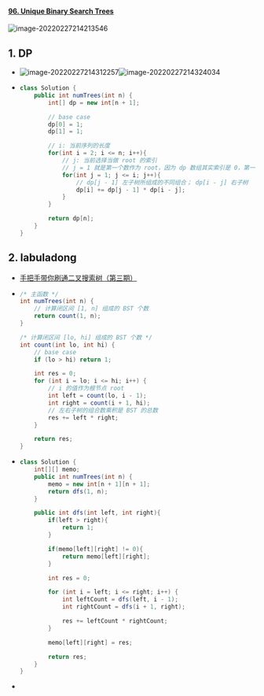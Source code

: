 #### [96. Unique Binary Search Trees](https://leetcode-cn.com/problems/unique-binary-search-trees/)

![image-20220227214213546](https://raw.githubusercontent.com/TWDH/Leetcode-From-Zero/pictures/img/image-20220227214213546.png)

## 1. DP

- ![image-20220227214312257](https://raw.githubusercontent.com/TWDH/Leetcode-From-Zero/pictures/img/image-20220227214312257.png)![image-20220227214324034](https://raw.githubusercontent.com/TWDH/Leetcode-From-Zero/pictures/img/image-20220227214324034.png)

- ```java
  class Solution {
      public int numTrees(int n) {
          int[] dp = new int[n + 1];
  
          // base case
          dp[0] = 1;
          dp[1] = 1;
  
          // i: 当前序列的长度
          for(int i = 2; i <= n; i++){
              // j: 当前选择当做 root 的索引
              // j = 1 就是第一个数作为 root，因为 dp 数组其实索引是 0，第一个进入计算的是 index = 1
              for(int j = 1; j <= i; j++){
                  // dp[j - 1] 左子树所组成的不同组合； dp[i - j] 右子树
                  dp[i] += dp[j - 1] * dp[i - j];
              }
          }
  
          return dp[n];
      }
  }
  ```

## 2. labuladong

- [手把手带你刷通二叉搜索树（第三期）](https://mp.weixin.qq.com/s/kcwz2lyRxxOsC3n11qdVSw)

- ```java
  /* 主函数 */
  int numTrees(int n) {
      // 计算闭区间 [1, n] 组成的 BST 个数
      return count(1, n);
  }
  
  /* 计算闭区间 [lo, hi] 组成的 BST 个数 */
  int count(int lo, int hi) {
      // base case
      if (lo > hi) return 1;
  
      int res = 0;
      for (int i = lo; i <= hi; i++) {
          // i 的值作为根节点 root
          int left = count(lo, i - 1);
          int right = count(i + 1, hi);
          // 左右子树的组合数乘积是 BST 的总数
          res += left * right;
      }
  
      return res;
  }
  ```

- ```java
  class Solution {
      int[][] memo;
      public int numTrees(int n) {
          memo = new int[n + 1][n + 1];
          return dfs(1, n);
      }
  
      public int dfs(int left, int right){
          if(left > right){
              return 1;
          }
  
          if(memo[left][right] != 0){
              return memo[left][right];
          }
  
          int res = 0;
  
          for (int i = left; i <= right; i++) {
              int leftCount = dfs(left, i - 1);
              int rightCount = dfs(i + 1, right);
  
              res += leftCount * rightCount;
          }
  
          memo[left][right] = res;
  
          return res;
      }
  }
  ```

- 